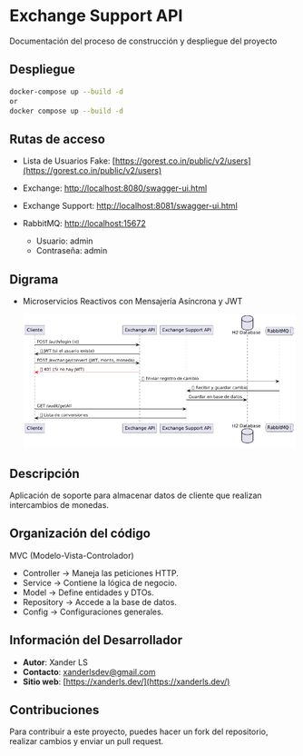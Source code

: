 # Exchange Support API

Documentación del proceso de construcción y despliegue del proyecto

## Despliegue

```bash
docker-compose up --build -d
or
docker compose up --build -d
```

## Rutas de acceso
- Lista de Usuarios Fake: [https://gorest.co.in/public/v2/users](https://gorest.co.in/public/v2/users)
- Exchange: [http://localhost:8080/swagger-ui.html](http://localhost:8080/swagger-ui.html)

- Exchange Support: [http://localhost:8081/swagger-ui.html](http://localhost:8080/swagger-ui.html)

- RabbitMQ: [http://localhost:15672](http://localhost:15672)
    - Usuario: admin
    - Contraseña: admin

## Digrama
- Microservicios Reactivos con Mensajería Asíncrona y JWT

  ![image](/digrama.png)

## Descripción
Aplicación de soporte para almacenar datos de cliente que realizan intercambios de monedas.

## Organización del código
MVC (Modelo-Vista-Controlador)

- Controller → Maneja las peticiones HTTP.
- Service → Contiene la lógica de negocio.
- Model → Define entidades y DTOs.
- Repository → Accede a la base de datos.
- Config → Configuraciones generales.

## Información del Desarrollador
- **Autor**: Xander LS
- **Contacto**: [xanderlsdev@gmail.com](mailto:xanderlsdev@gmail.com)
- **Sitio web**: [https://xanderls.dev/](https://xanderls.dev/)


## Contribuciones
Para contribuir a este proyecto, puedes hacer un fork del repositorio, realizar cambios y enviar un pull request.

